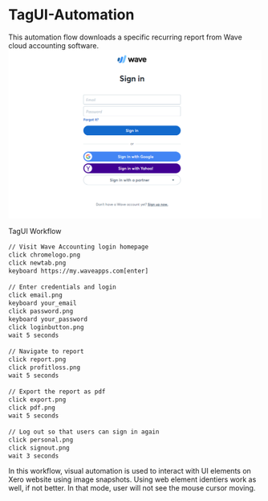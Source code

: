 # TagUI-Automation
This automation flow downloads a specific recurring report from Wave cloud accounting software.
![image WebSigIn](https://github.com/MinionsAnalyst/TagUI-Automation/blob/master/WebSigIn.PNG)

TagUI Workflow
```
// Visit Wave Accounting login homepage
click chromelogo.png
click newtab.png
keyboard https://my.waveapps.com[enter]

// Enter credentials and login
click email.png
keyboard your_email
click password.png
keyboard your_password
click loginbutton.png
wait 5 seconds 

// Navigate to report
click report.png
click profitloss.png
wait 5 seconds

// Export the report as pdf
click export.png
click pdf.png
wait 5 seconds

// Log out so that users can sign in again
click personal.png
click signout.png
wait 3 seconds
```

In this workflow, visual automation is used to interact with UI elements on Xero website using image snapshots. Using web element identiers work as well, if not better. In that mode, user will not see the mouse cursor moving.
